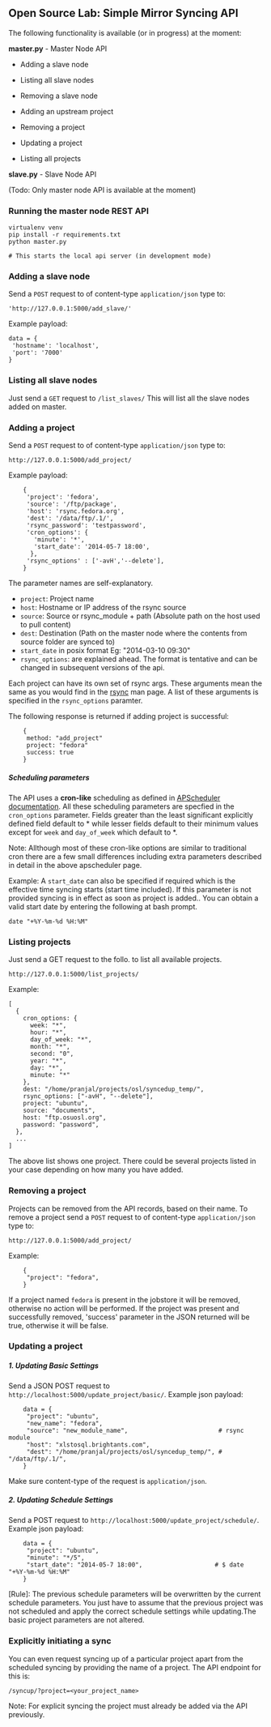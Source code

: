 Open Source Lab: Simple Mirror Syncing API
------------------------------------------

The following functionality is available (or in progress) at the moment:

**master.py** - Master Node API

* Adding a slave node
* Listing all slave nodes
* Removing a slave node

* Adding an upstream project
* Removing a project
* Updating a project
* Listing all projects

**slave.py** - Slave Node API

(Todo: Only master node API is available at the moment)


### Running the master node REST API

    virtualenv venv
    pip install -r requirements.txt
    python master.py

    # This starts the local api server (in development mode)


### Adding a slave node

Send a `POST` request to of content-type `application/json` type to:

    'http://127.0.0.1:5000/add_slave/'

Example payload:

    data = {
     'hostname': 'localhost',
     'port': '7000'
    }


### Listing all slave nodes

Just send a `GET` request to `/list_slaves/`
This will list all the slave nodes added on master.

### Adding a project

Send a `POST` request to of content-type `application/json` type to:

    http://127.0.0.1:5000/add_project/

Example payload:

        {
         'project': 'fedora',
         'source': '/ftp/package',
         'host': 'rsync.fedora.org',
         'dest': '/data/ftp/.1/',
         'rsync_password': 'testpassword',
         'cron_options': {
           'minute': '*',
           'start_date': '2014-05-7 18:00',
          },
         'rsync_options' : ['-avH','--delete'],
        }

The parameter names are self-explanatory.

* `project`: Project name
* `host`: Hostname or IP address of the rsync source
* `source`: Source or rsync_module + path (Absolute path on the host used to pull content)
* `dest`: Destination (Path on the master node where the contents from source
   folder are synced to)
* `start_date` in posix format Eg: "2014-03-10 09:30"
* `rsync_options`: are explained ahead. The format is tentative and can be changed
  in subsequent versions of the api.

Each project can have its own set of rsync args. These arguments mean the same as
you would find in the [rsync](http://rsync.samba.org/ftp/rsync/rsync.html) man page.
A list of these arguments is specified in the `rsync_options` paramter.

The following response is returned if adding project is successful:

        {
         method: "add_project"
         project: "fedora"
         success: true
        }

##### Scheduling parameters

The API uses a **cron-like** scheduling as defined in [APScheduler documentation](http://pythonhosted.org/APScheduler/cronschedule.html).
All these scheduling parameters are specfied in the `cron_options` parameter.
Fields greater than the least significant explicitly defined field default to * 
while lesser fields default to their minimum values except for `week` and `day_of_week` which default to *.

Note: Allthough most of these cron-like options are similar to traditional cron
there are a few small differences including extra parameters described in detail
in the above apscheduler page.

Example: A `start_date` can also be specified if required which is the effective time
syncing starts (start time included). If this parameter is not provided syncing 
is in effect as soon as  project is added.. You can obtain a valid start
date by entering the following at bash prompt.

    date "+%Y-%m-%d %H:%M"


### Listing projects

Just send a GET request to the follo. to list all available projects.

    http://127.0.0.1:5000/list_projects/

Example:

    [
      { 
        cron_options: {
          week: "*",
          hour: "*",
          day_of_week: "*",
          month: "*",
          second: "0",
          year: "*",
          day: "*",
          minute: "*"
        },
        dest: "/home/pranjal/projects/osl/syncedup_temp/",
        rsync_options: ["-avH", "--delete"],
        project: "ubuntu",
        source: "documents",
        host: "ftp.osuosl.org",
        password: "password",
      },
      ...
    ]

The above list shows one project. There could be several projects listed in your
case depending on how many you have added.

### Removing a project

Projects can be removed from the API records, based on their name. To remove a
 project send a `POST` request to of content-type `application/json` type to:

    http://127.0.0.1:5000/add_project/

Example:

        {
         "project": "fedora",
        }

If a project named `fedora` is present in the jobstore it will be removed, otherwise no action will be performed.
If the project was present and successfully removed, 'success' parameter in the JSON returned will be true,
otherwise it will be false.


### Updating a project

##### 1. Updating Basic Settings

Send a JSON POST request to `http://localhost:5000/update_project/basic/`.
Example json payload:

        data = {
         "project": "ubuntu",
         "new_name": "fedora",
         "source": "new_module_name",                         # rsync module
         "host": "xlstosql.brightants.com",
         "dest": "/home/pranjal/projects/osl/syncedup_temp/", # "/data/ftp/.1/",
        }

Make sure content-type of the request is `application/json`.

##### 2. Updating Schedule Settings

Send a POST request to `http://localhost:5000/update_project/schedule/`.
Example json payload:

        data = {
         "project": "ubuntu",
         "minute": "*/5",
         "start_date": "2014-05-7 18:00",                    # $ date "+%Y-%m-%d %H:%M"
        }

  [Rule]: The previous schedule parameters will be overwritten by the current schedule parameters.
  You just have to assume that the previous project was not scheduled and apply the correct schedule
  settings while updating.The basic project parameters are not altered.


### Explicitly initiating a sync

You can even request syncing up of a particular project apart from the scheduled syncing
by providing the name of a project. The API endpoint for this is:

    /syncup/?project=<your_project_name>

Note: For explicit syncing the project must already be added via the API previously.
